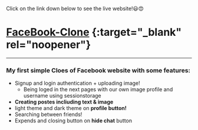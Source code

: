 Click on the link down below to see the live website!😃😍
# [FaceBook-Clone](https://moonlit-beijinho-45f9e0.netlify.app/) {:target="_blank" rel="noopener"}
___
### My first simple Cloes of Facebook website with some features:
+ Signup and login authentication + uploading image!
  + Being loged in the next pages with our own image profile and username using sessionstorage
+ **Creating postes incliuding text & image**
+ light theme and dark theme on **profile button!**
+ Searching between friends!
+ Expends and closing button on **hide chat** button
